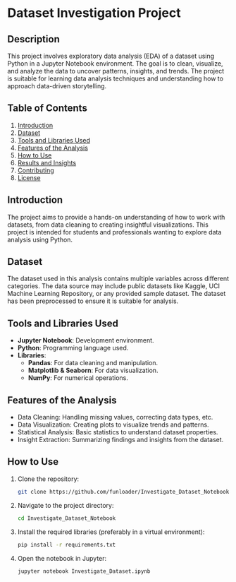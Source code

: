 # Dataset Investigation Project

## Description
This project involves exploratory data analysis (EDA) of a dataset using Python in a Jupyter Notebook environment. The goal is to clean, visualize, and analyze the data to uncover patterns, insights, and trends. The project is suitable for learning data analysis techniques and understanding how to approach data-driven storytelling.

## Table of Contents
1. [Introduction](#introduction)
2. [Dataset](#dataset)
3. [Tools and Libraries Used](#tools-and-libraries-used)
4. [Features of the Analysis](#features-of-the-analysis)
5. [How to Use](#how-to-use)
6. [Results and Insights](#results-and-insights)
7. [Contributing](#contributing)
8. [License](#license)

## Introduction
The project aims to provide a hands-on understanding of how to work with datasets, from data cleaning to creating insightful visualizations. This project is intended for students and professionals wanting to explore data analysis using Python.

## Dataset
The dataset used in this analysis contains multiple variables across different categories. The data source may include public datasets like Kaggle, UCI Machine Learning Repository, or any provided sample dataset. The dataset has been preprocessed to ensure it is suitable for analysis.

## Tools and Libraries Used
- **Jupyter Notebook**: Development environment.
- **Python**: Programming language used.
- **Libraries**:
  - **Pandas**: For data cleaning and manipulation.
  - **Matplotlib & Seaborn**: For data visualization.
  - **NumPy**: For numerical operations.

## Features of the Analysis
- Data Cleaning: Handling missing values, correcting data types, etc.
- Data Visualization: Creating plots to visualize trends and patterns.
- Statistical Analysis: Basic statistics to understand dataset properties.
- Insight Extraction: Summarizing findings and insights from the dataset.

## How to Use
1. Clone the repository:
   ```sh
   git clone https://github.com/funloader/Investigate_Dataset_Notebook.git
2. Navigate to the project directory:
    ```sh
    cd Investigate_Dataset_Notebook
3. Install the required libraries (preferably in a virtual environment):
    ```sh
    pip install -r requirements.txt
4. Open the notebook in Jupyter:
   ```sh
   jupyter notebook Investigate_Dataset.ipynb

   


